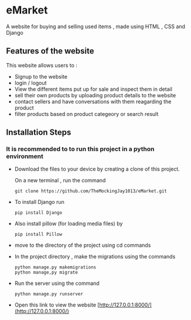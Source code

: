 # eMarket

A website for buying and selling used items , made using HTML , CSS and Django

## Features of the website 
This website allows users to :
- Signup to the website
- login / logout
- View the different items put up for sale and inspect them in detail
- sell their own products by uploading product details to the website
- contact sellers and have conversations with them reagarding the product
- filter products based on product categeory or search result


## Installation Steps

### It is recommended to to run this project in a python environment

- Download the files to your device by creating a clone of this project.
  
  On a new terminal , run the command
  ```
  git clone https://github.com/TheMockingJay1013/eMarket.git
  ```
- To install Django run
  ```
  pip install Django
  ```
- Also install pillow (for loading media files) by
  ```
  pip install Pillow
  ```
- move to the directory of the project using cd commands

- In the project directory , make the migrations using the commands
  ```
  python manage.py makemigrations
  python manage,py migrate
  ```
- Run the server using the command
  ```
  python manage.py runserver
  ```
- Open this link to view the website [http://127.0.0.1:8000/](http://127.0.0.1:8000/)
